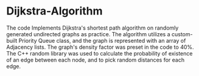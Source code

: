 # Dijkstra-Algorithm
The code Implements Dijkstra's shortest path algorithm on randomly generated undirected graphs as practice.
The algorithm utilizes a custom-built Priority Queue class, and the graph is represented with an array of Adjacency lists.
The graph's density factor was preset in the code to 40%. 
The C++ random library was used to calculate the probability of existence of an edge between each node, and to pick random distances for each edge.

